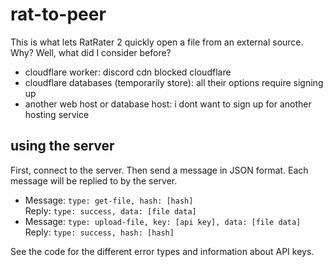 # rat-to-peer

This is what lets RatRater 2 quickly open a file from an external source. Why? Well, what did I consider before?

- cloudflare worker: discord cdn blocked cloudflare
- cloudflare databases (temporarily store): all their options require signing up
- another web host or database host: i dont want to sign up for another hosting service

## using the server

First, connect to the server. Then send a message in JSON format. Each message will be replied to by the server.

- Message: `type: get-file, hash: [hash]`  
  Reply: `type: success, data: [file data]`
- Message: `type: upload-file, key: [api key], data: [file data]`  
  Reply: `type: success, hash: [hash]`

See the code for the different error types and information about API keys.
